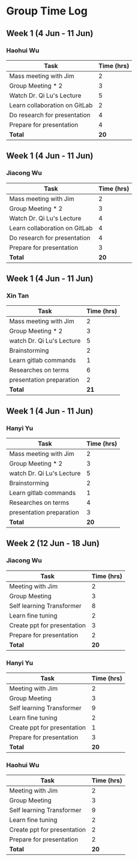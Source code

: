 # Group Time Log

## Week 1 (4 Jun - 11 Jun)
### Haohui Wu

| Task                          | Time (hrs) |
|-------------------------------|------------|
| Mass meeting with Jim         | 2          |
| Group Meeting * 2             | 3          |
| Watch Dr. Qi Lu's Lecture     | 5          |
| Learn collaboration on GitLab | 2          |
| Do research for presentation  | 4          |
| Prepare for presentation      | 4          |
| **Total**                     | **20**     |


## Week 1 (4 Jun - 11 Jun)
### Jiacong Wu
| Task                          | Time (hrs) |
|-------------------------------|------------|
| Mass meeting with Jim         | 2          |
| Group Meeting * 2             | 3          |
| Watch Dr. Qi Lu's Lecture     | 4          |
| Learn collaboration on GitLab | 4          |
| Do research for presentation  | 4          |
| Prepare for presentation      | 3          |
| **Total**                     | **20**     |



## Week 1 (4 Jun - 11 Jun)
### Xin Tan

| Task                          | Time (hrs) |
|-------------------------------|------------|
| Mass meeting with Jim         | 2          |
| Group Meeting * 2             | 3          |
| watch Dr. Qi Lu's Lecture     | 5          |
| Brainstorming                 | 2          |
| Learn gitlab commands         | 1          |
| Researches on terms           | 6          |
| presentation preparation      | 2          |
| **Total**                     | **21**     |



## Week 1 (4 Jun - 11 Jun)
### Hanyi Yu

| Task                          | Time (hrs) |
|-------------------------------|------------|
| Mass meeting with Jim         | 2          |
| Group Meeting * 2             | 3          |
| watch Dr. Qi Lu's Lecture     | 5          |
| Brainstorming                 | 2          |
| Learn gitlab commands         | 1          |
| Researches on terms           | 4          |
| presentation preparation      | 3          |
| **Total**                     | **20**     |



## Week 2 (12 Jun - 18 Jun)
### Jiacong Wu
| Task                          | Time (hrs) |
|-------------------------------|------------|
| Meeting with Jim              | 2          |
| Group Meeting                 | 3          |
| Self learning Transformer     | 8          |
| Learn fine tuning             | 2          |
| Create ppt for presentation   | 3          |
| Prepare for presentation      | 2          |
| **Total**                     | **20**     |

### Hanyi Yu
| Task                          | Time (hrs) |
|-------------------------------|------------|
| Meeting with Jim              | 2          |
| Group Meeting                 | 3          |
| Self learning Transformer     | 9          |
| Learn fine tuning             | 2          |
| Create ppt for presentation   | 1          |
| Prepare for presentation      | 3          |
| **Total**                     | **20**     |

### Haohui Wu
| Task                          | Time (hrs) |
|-------------------------------|------------|
| Meeting with Jim              | 2          |
| Group Meeting                 | 3          |
| Self learning Transformer     | 9          |
| Learn fine tuning             | 2          |
| Create ppt for presentation   | 2          |
| Prepare for presentation      | 2          |
| **Total**                     | **20**     |